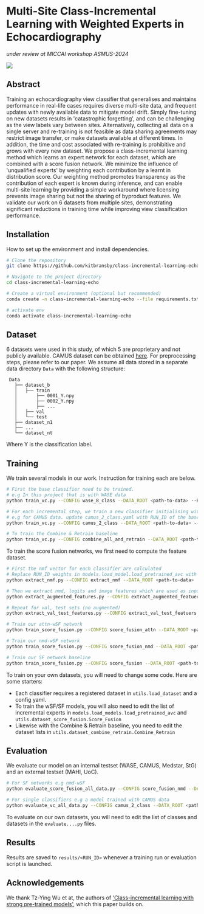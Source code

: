 
# Multi-Site Class-Incremental Learning with Weighted Experts in Echocardiography

_under review at MICCAI workshop ASMUS-2024_

![](C:\Users\KitBransby\GitHub\class-incremental-learning-echo\evaluation\architecture.png)

## Abstract
Training an echocardiography view classifier that generalises and maintains performance in real-life cases requires diverse multi-site data, and frequent updates with newly available data to mitigate model drift. Simply fine-tuning on new datasets results in 'catastrophic forgetting', and can be challenging as the view labels vary between sites. Alternatively, collecting all data on a single server and re-training is not feasible as data sharing agreements may restrict image transfer, or make datasets available at different times. In addition, the time and cost associated with re-training is prohibitive and grows with every new dataset. We propose a class-incremental learning method which learns an expert network for each dataset, which are combined with a score fusion network. We minimize the influence of 'unqualified experts' by weighting each contribution by a learnt in distribution score. Our weighting method promotes transparency as the contribution of each expert is known during inference, and can enable multi-site learning by providing a simple workaround where licensing prevents image sharing but not the sharing of byproduct features. We validate our work on 6 datasets from multiple sites, demonstrating significant reductions in training time while improving view classification performance. 

## Installation
How to set up the environment and install dependencies.

```bash
# Clone the repository
git clone https://github.com/kitbransby/class-incremental-learning-echo.git

# Navigate to the project directory
cd class-incremental-learning-echo

# Create a virtual environment (optional but recommended)
conda create -n class-incremental-learning-echo --file requirements.txt

# activate env
conda activate class-incremental-learning-echo
```


## Dataset
6 datasets were used in this study, of which 5 are proprietary and not publicly available. CAMUS dataset can be obtained [here](https://www.creatis.insa-lyon.fr/Challenge/camus/databases.html). For preprocessing steps, please refer to our paper. We assume all data stored in a separate data directory ``Data`` with the following structure:
```
 Data
   ├── dataset_b
   │   ├── train
   │       ├── 0001_Y.npy
   │       ├── 0002_Y.npy
   │       ├── ...
   │   ├── val 
   │   └── test
   ├── dataset_n1
   ├── ...
   └── dataset_nt
```

Where Y is the classification label. 

## Training
We train several models in our work. Instruction for training each are below.

```bash
# First the base classifier need to be trained. 
# e.g In this project that is with WASE data
python train_vc.py --CONFIG wase_8_class --DATA_ROOT <path-to-data> --RUN_ID <name-of-run>

# For each incremental step, we train a new classifier initialising with base classifier weights. 
# e.g for CAMUS data. update camus_2_class.yaml with RUN_ID of the base classifier, and train
python train_vc.py --CONFIG camus_2_class --DATA_ROOT <path-to-data> --RUN_ID <name-of-run>

# To train the Combine & Retrain baseline 
python train_vc.py --CONFIG combine_all_and_retrain --DATA_ROOT <path-to-data> --RUN_ID <name-of-run>
```

To train the score fusion networks, we first need to compute the feature dataset.

```bash
# First the nmf vector for each classifier are calculated
# Replace RUN_ID weights in models.load_model.load_pretrained_avc with the weights of the classifiers you've trained
python extract_nmf.py --CONFIG extract_nmf --DATA_ROOT <path-to-data> 

# Then we extract nmd, logits and image features which are used as input to SF/wSF models
python extract_augmented_features.py --CONFIG extract_augmented_featuers --DATA_ROOT <path-to-data>

# Repeat for val, test sets (no augmented)
python extract_val_test_features.py --CONFIG extract_val_test_featuers --DATA_ROOT <path-to-data>

# Train our attn-wSF network
python train_score_fusion.py --CONFIG score_fusion_attn --DATA_ROOT <path-to-data> --RUN_ID <name-of-run>

# Train our nmd-wSF network
python train_score_fusion.py --CONFIG score_fusion_nmd --DATA_ROOT <path-to-data> --RUN_ID <name-of-run>

# Train our SF network baseline
python train_score_fusion.py --CONFIG score_fusion --DATA_ROOT <path-to-data> --RUN_ID <name-of-run>
```

To train on your own datasets, you will need to change some code. Here are some starters:
* Each classifier requires a registered dataset in ``utils.load_dataset`` and a config yaml. 
* To train the wSF/SF models, you will also need to edit the list of incremental experts in ``models.load_models.load_pretrained_avc`` and ``utils.dataset_score_fusion.Score_Fusion``
* Likewise with the Combine & Retrain baseline, you need to edit the dataset lists in ``utils.dataset_combine_retrain.Combine_Retrain``

## Evaluation
We evaluate our model on an internal testset (WASE, CAMUS, Medstar, StG) and an external testset (MAHI, UoC). 

```bash
# For SF networks e.g nmd-wSF 
python evaluate_score_fusion_all_data.py --CONFIG score_fusion_nmd --DATA_ROOT <path-to-data> --RUN_ID <name-of-run>

# For single classifiers e.g a model trained with CAMUS data
python evaluate_vc_all_data.py --CONFIG camus_2_class --DATA_ROOT <path-to-data> --RUN_ID <name-of-run>
```

To evaluate on our own datasets, you will need to edit the list of classes and datasets in the ``evaluate....py`` files. 


## Results
Results are saved to ``results/<RUN_ID>`` whenever a training run or evaluation script is launched. 

## Acknowledgements
We thank Tz-Ying Wu et at, the authors of ['Class-incremental learning with strong pre-trained models'](https://arxiv.org/abs/2204.03634), which this paper builds on. 
